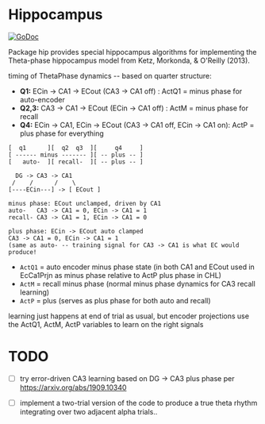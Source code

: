 # Hippocampus

[![GoDoc](https://godoc.org/github.com/ccnlab/leabrax/hip?status.svg)](https://godoc.org/github.com/ccnlab/leabrax/hip)

Package hip provides special hippocampus algorithms for implementing the Theta-phase hippocampus model from Ketz, Morkonda, & O'Reilly (2013).

timing of ThetaPhase dynamics -- based on quarter structure:

* **Q1:**   ECin -> CA1 -> ECout (CA3 -> CA1 off)  : ActQ1 = minus phase for auto-encoder
* **Q2,3:** CA3 -> CA1 -> ECout  (ECin -> CA1 off) : ActM = minus phase for recall
* **Q4:**   ECin -> CA1, ECin -> ECout (CA3 -> CA1 off, ECin -> CA1 on): ActP = plus phase for everything

```
[  q1      ][  q2  q3  ][     q4     ]
[ ------ minus ------- ][ -- plus -- ]
[   auto-  ][ recall-  ][ -- plus -- ]

  DG -> CA3 -> CA1
 /    /      /    \
[----ECin---] -> [ ECout ]

minus phase: ECout unclamped, driven by CA1
auto-   CA3 -> CA1 = 0, ECin -> CA1 = 1
recall- CA3 -> CA1 = 1, ECin -> CA1 = 0

plus phase: ECin -> ECout auto clamped
CA3 -> CA1 = 0, ECin -> CA1 = 1
(same as auto- -- training signal for CA3 -> CA1 is what EC would produce!
```

* `ActQ1` = auto encoder minus phase state (in both CA1 and ECout
        used in EcCa1Prjn as minus phase relative to ActP plus phase in CHL)
* `ActM` = recall minus phase (normal minus phase dynamics for CA3 recall learning)
* `ActP` = plus (serves as plus phase for both auto and recall)

learning just happens at end of trial as usual, but encoder projections use the ActQ1, ActM, ActP variables to learn on the right signals

# TODO

- [ ] try error-driven CA3 learning based on DG -> CA3 plus phase per https://arxiv.org/abs/1909.10340

- [ ] implement a two-trial version of the code to produce a true theta rhythm integrating over two adjacent alpha trials..

